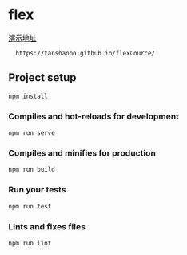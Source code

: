 # flex

[演示地址]( https://tanshaobo.github.io/flexCource/)

```
  https://tanshaobo.github.io/flexCource/
```

## Project setup
```
npm install
```

### Compiles and hot-reloads for development
```
npm run serve
```

### Compiles and minifies for production
```
npm run build
```

### Run your tests
```
npm run test
```

### Lints and fixes files
```
npm run lint
```
